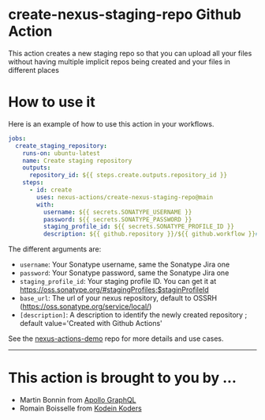 # create-nexus-staging-repo Github Action

This action creates a new staging repo so that you can upload all your files without having multiple implicit repos being created and your files in different places

# How to use it

Here is an example of how to use this action in your workflows.

```yaml
jobs:
  create_staging_repository:
    runs-on: ubuntu-latest
    name: Create staging repository
    outputs:
      repository_id: ${{ steps.create.outputs.repository_id }}
    steps:
      - id: create
        uses: nexus-actions/create-nexus-staging-repo@main
        with:
          username: ${{ secrets.SONATYPE_USERNAME }}
          password: ${{ secrets.SONATYPE_PASSWORD }}
          staging_profile_id: ${{ secrets.SONATYPE_PROFILE_ID }}
          description: ${{ github.repository }}/${{ github.workflow }}#${{ github.run_number }}
```

The different arguments are:

- `username`: Your Sonatype username, same the Sonatype Jira one
- `password`: Your Sonatype password, same the Sonatype Jira one
- `staging_profile_id`: Your staging profile ID. You can get it at https://oss.sonatype.org/#stagingProfiles;$staginProfileId
- `base_url`: The url of your nexus repository, default to OSSRH (https://oss.sonatype.org/service/local/)
- `[description]`: A description to identify the newly created repository ; default value='Created with Github Actions'

See the [nexus-actions-demo](https://github.com/nexus-actions/nexus-actions-demo) repo for more details and use cases.

----------

# This action is brought to you by ...

- Martin Bonnin from [Apollo GraphQL](https://www.apollographql.com)
- Romain Boisselle from [Kodein Koders](https://kodein.net)
